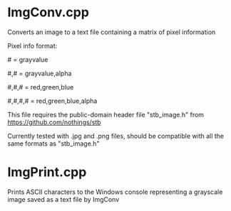 # ImgConv.cpp

Converts an image to a text file containing a matrix of pixel information

Pixel info format:

\#		= grayvalue

#,#		= grayvalue,alpha

#,#,#	= red,green,blue

#,#,#,# = red,green,blue,alpha

This file requires the public-domain header file "stb_image.h" from https://github.com/nothings/stb

Currently tested with .jpg and .png files, should be compatible with all the same formats as "stb_image.h"

# ImgPrint.cpp

Prints ASCII characters to the Windows console representing a grayscale image saved as a text file by ImgConv
